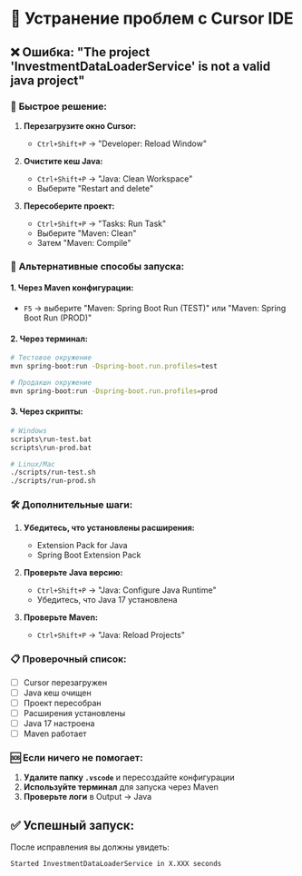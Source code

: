 # 🔧 Устранение проблем с Cursor IDE

## ❌ Ошибка: "The project 'InvestmentDataLoaderService' is not a valid java project"

### 🚀 **Быстрое решение:**

1. **Перезагрузите окно Cursor:**
   - `Ctrl+Shift+P` → "Developer: Reload Window"

2. **Очистите кеш Java:**
   - `Ctrl+Shift+P` → "Java: Clean Workspace"
   - Выберите "Restart and delete"

3. **Пересоберите проект:**
   - `Ctrl+Shift+P` → "Tasks: Run Task"
   - Выберите "Maven: Clean"
   - Затем "Maven: Compile"

### 🔄 **Альтернативные способы запуска:**

#### **1. Через Maven конфигурации:**
- `F5` → выберите "Maven: Spring Boot Run (TEST)" или "Maven: Spring Boot Run (PROD)"

#### **2. Через терминал:**
```bash
# Тестовое окружение
mvn spring-boot:run -Dspring-boot.run.profiles=test

# Продакшн окружение
mvn spring-boot:run -Dspring-boot.run.profiles=prod
```

#### **3. Через скрипты:**
```bash
# Windows
scripts\run-test.bat
scripts\run-prod.bat

# Linux/Mac
./scripts/run-test.sh
./scripts/run-prod.sh
```

### 🛠️ **Дополнительные шаги:**

1. **Убедитесь, что установлены расширения:**
   - Extension Pack for Java
   - Spring Boot Extension Pack

2. **Проверьте Java версию:**
   - `Ctrl+Shift+P` → "Java: Configure Java Runtime"
   - Убедитесь, что Java 17 установлена

3. **Проверьте Maven:**
   - `Ctrl+Shift+P` → "Java: Reload Projects"

### 📋 **Проверочный список:**

- [ ] Cursor перезагружен
- [ ] Java кеш очищен
- [ ] Проект пересобран
- [ ] Расширения установлены
- [ ] Java 17 настроена
- [ ] Maven работает

### 🆘 **Если ничего не помогает:**

1. **Удалите папку `.vscode`** и пересоздайте конфигурации
2. **Используйте терминал** для запуска через Maven
3. **Проверьте логи** в Output → Java

## ✅ **Успешный запуск:**

После исправления вы должны увидеть:
```
Started InvestmentDataLoaderService in X.XXX seconds
```
